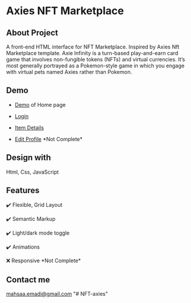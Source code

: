 # Axies NFT Marketplace

[comment]: <> (![screenshot]&#40;https://user-images.githubusercontent.com/100931501/173229167-bc28e0ba-00ac-4d44-8bf2-7131c6337597.png&#41;)

## About Project

A front-end HTML interface for NFT Marketplace. Inspired by Axies Nft Marketplace template.
Axie Infinity is a turn-based play-and-earn card game that involves non-fungible tokens (NFTs) and virtual currencies. It’s most generally portrayed as a Pokemon-style game in which you engage with virtual pets named Axies rather than Pokemon.

## Demo

+ [Demo](https://mahsadp.github.io/axies/) of Home page

+ [Login](https://mahsadp.github.io/axies/login.html)

+ [Item Details](https://mahsadp.github.io/axies/product.html)

+ [Edit Profile](https://mahsadp.github.io/axies/profile.html) \*Not Complete\*

## Design with

Html, Css, JavaScript

## Features

:heavy_check_mark: Flexible, Grid Layout

:heavy_check_mark: Semantic Markup

:heavy_check_mark: Light/dark mode toggle

:heavy_check_mark: Animations

:x: Responsive  \*Not Complete\*

## Contact me
mahsaa.emadi@gmail.com <a href="mailto:mahsaa.emadi@gmail.com?"></a>
"# NFT-axies" 
